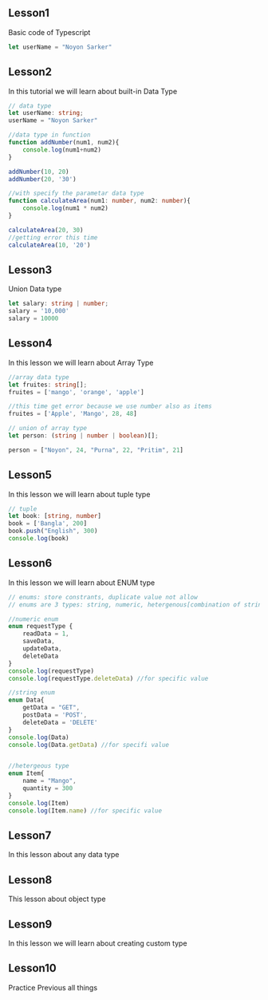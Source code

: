## Lesson1
<p>Basic code of Typescript</p>

```TypeScript
let userName = "Noyon Sarker"
```
## Lesson2
<p>In this tutorial we will learn about built-in Data Type</p>

```TypeScript
// data type
let userName: string;
userName = "Noyon Sarker"

//data type in function
function addNumber(num1, num2){
    console.log(num1+num2)
}

addNumber(10, 20)
addNumber(20, '30')

//with specify the parametar data type
function calculateArea(num1: number, num2: number){
    console.log(num1 * num2)
}

calculateArea(20, 30)
//getting error this time
calculateArea(10, '20')
```

## Lesson3
<p>Union Data type</p>

```TypeScript
let salary: string | number;
salary = '10,000'
salary = 10000
```
## Lesson4
<p>In this lesson we will learn about Array Type</p>

```TypeScript
//array data type
let fruites: string[];
fruites = ['mango', 'orange', 'apple']

//this time get error because we use number also as items
fruites = ['Apple', 'Mango', 28, 48]

// union of array type
let person: (string | number | boolean)[];

person = ["Noyon", 24, "Purna", 22, "Pritim", 21]
```
## Lesson5
<p>In this lesson we will learn about tuple type</p>

```TypeScript
// tuple
let book: [string, number]
book = ['Bangla', 200]
book.push("English", 300)
console.log(book)
```

## Lesson6
<p>In this lesson we will learn about ENUM type</p>

```TypeScript
// enums: store constrants, duplicate value not allow
// enums are 3 types: string, numeric, hetergenous[combination of string and number]

//numeric enum
enum requestType {
    readData = 1,
    saveData,
    updateData,
    deleteData
}
console.log(requestType)
console.log(requestType.deleteData) //for specific value

//string enum
enum Data{
    getData = "GET",
    postData = 'POST',
    deleteData = 'DELETE'
}
console.log(Data)
console.log(Data.getData) //for specifi value


//hetergeous type
enum Item{
    name = "Mango",
    quantity = 300
}
console.log(Item)
console.log(Item.name) //for specific value
```

## Lesson7
<p>In this lesson about any data type</p>

## Lesson8
<p>This lesson about object type</p>

## Lesson9
<p>In this lesson we will learn about creating custom type</p>

## Lesson10
<p>Practice Previous all things</P>